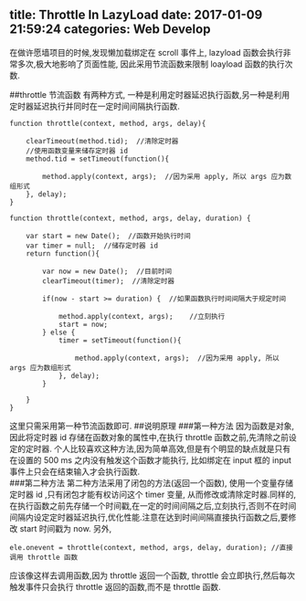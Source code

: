 ﻿title: Throttle In LazyLoad
date: 2017-01-09 21:59:24
categories: Web Develop 
---

在做许愿墙项目的时候,发现懒加载绑定在 scroll 事件上, lazyload 函数会执行非常多次,极大地影响了页面性能,
因此采用节流函数来限制 loayload 函数的执行次数.
<!--more-->
##throttle 节流函数
有两种方式, 一种是利用定时器延迟执行函数,另一种是利用定时器延迟执行并同时在一定时间间隔执行函数.
```
function throttle(context, method, args, delay){
    
    clearTimeout(method.tid);  //清除定时器
    //使用函数变量来储存定时器 id 
    method.tid = setTimeout(function(){
        
        method.apply(context, args);  //因为采用 apply, 所以 args 应为数组形式
    }, delay);
}
```

```
function throttle(context, method, args, delay, duration) {
    
    var start = new Date();  //函数开始执行时间
    var timer = null;  //储存定时器 id
    return function(){
    
        var now = new Date();  //目前时间
        clearTimeout(timer);  //清除定时器
        
        if(now - start >= duration) {  //如果函数执行时间间隔大于规定时间
            
            method.apply(context, args);    //立刻执行
            start = now;
        } else {
            timer = setTimeout(function(){
                
                method.apply(context, args);  //因为采用 apply, 所以 args 应为数组形式
            }, delay);
        }
        
    }
}
```
这里只需采用第一种节流函数即可.
##说明原理
###第一种方法
因为函数是对象,因此将定时器 id 存储在函数对象的属性中,在执行 throttle 函数之前,先清除之前设定的定时器.
个人比较喜欢这种方法,因为简单高效,但是有个明显的缺点就是只有在设置的 500 ms 之内没有触发这个函数才能执行,
比如绑定在 input 框的 input 事件上只会在结束输入才会执行函数.  
###第二种方法
第二种方法采用了闭包的方法(返回一个函数), 使用一个变量存储定时器 id ,只有闭包才能有权访问这个 timer 变量,
从而修改或清除定时器.同样的, 在执行函数之前先存储一个时间戳,在一定的时间间隔之后,立刻执行,否则不在时间
间隔内设定定时器延迟执行,优化性能.注意在达到时间间隔直接执行函数之后,要修改 start 时间戳为 now.
另外,
```
ele.onevent = throttle(context, method, args, delay, duration); //直接调用 throttle 函数
```
应该像这样去调用函数,因为 throttle 返回一个函数, throttle 会立即执行,然后每次触发事件只会执行 throttle 
返回的函数,而不是 throttle 函数.